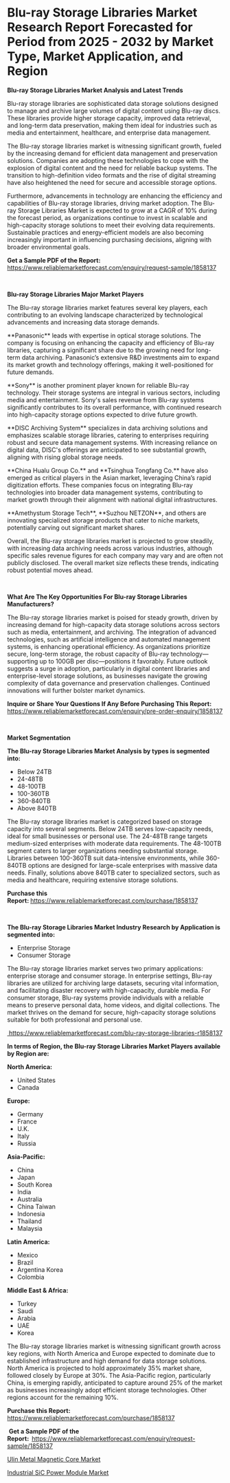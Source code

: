 <p><h1>Blu-ray Storage Libraries Market Research Report Forecasted for Period from 2025 -  2032 by Market Type, Market Application, and Region</h1></p><p><strong>Blu-ray Storage Libraries Market Analysis and Latest Trends</strong></p>
<p><p>Blu-ray storage libraries are sophisticated data storage solutions designed to manage and archive large volumes of digital content using Blu-ray discs. These libraries provide higher storage capacity, improved data retrieval, and long-term data preservation, making them ideal for industries such as media and entertainment, healthcare, and enterprise data management.</p><p>The Blu-ray storage libraries market is witnessing significant growth, fueled by the increasing demand for efficient data management and preservation solutions. Companies are adopting these technologies to cope with the explosion of digital content and the need for reliable backup systems. The transition to high-definition video formats and the rise of digital streaming have also heightened the need for secure and accessible storage options. </p><p>Furthermore, advancements in technology are enhancing the efficiency and capabilities of Blu-ray storage libraries, driving market adoption. The Blu-ray Storage Libraries Market is expected to grow at a CAGR of 10% during the forecast period, as organizations continue to invest in scalable and high-capacity storage solutions to meet their evolving data requirements. Sustainable practices and energy-efficient models are also becoming increasingly important in influencing purchasing decisions, aligning with broader environmental goals.</p></p>
<p><strong>Get a Sample PDF of the Report:&nbsp;</strong> <a href="https://www.reliablemarketforecast.com/enquiry/request-sample/1858137?utm_campaign=1108&utm_medium=2&utm_source=Github&utm_content=ia&utm_term=13022025&utm_id=blu-ray-storage-libraries">https://www.reliablemarketforecast.com/enquiry/request-sample/1858137</a></p>
<p>&nbsp;</p>
<p><strong>Blu-ray Storage Libraries Major Market Players</strong></p>
<p><p>The Blu-ray storage libraries market features several key players, each contributing to an evolving landscape characterized by technological advancements and increasing data storage demands. </p><p>**Panasonic** leads with expertise in optical storage solutions. The company is focusing on enhancing the capacity and efficiency of Blu-ray libraries, capturing a significant share due to the growing need for long-term data archiving. Panasonic’s extensive R&D investments aim to expand its market growth and technology offerings, making it well-positioned for future demands.</p><p>**Sony** is another prominent player known for reliable Blu-ray technology. Their storage systems are integral in various sectors, including media and entertainment. Sony's sales revenue from Blu-ray systems significantly contributes to its overall performance, with continued research into high-capacity storage options expected to drive future growth.</p><p>**DISC Archiving System** specializes in data archiving solutions and emphasizes scalable storage libraries, catering to enterprises requiring robust and secure data management systems. With increasing reliance on digital data, DISC's offerings are anticipated to see substantial growth, aligning with rising global storage needs.</p><p>**China Hualu Group Co.** and **Tsinghua Tongfang Co.** have also emerged as critical players in the Asian market, leveraging China’s rapid digitization efforts. These companies focus on integrating Blu-ray technologies into broader data management systems, contributing to market growth through their alignment with national digital infrastructures.</p><p>**Amethystum Storage Tech**, **Suzhou NETZON**, and others are innovating specialized storage products that cater to niche markets, potentially carving out significant market shares.</p><p>Overall, the Blu-ray storage libraries market is projected to grow steadily, with increasing data archiving needs across various industries, although specific sales revenue figures for each company may vary and are often not publicly disclosed. The overall market size reflects these trends, indicating robust potential moves ahead.</p></p>
<p>&nbsp;</p>
<p><strong>What Are The Key Opportunities For Blu-ray Storage Libraries Manufacturers?</strong></p>
<p><p>The Blu-ray storage libraries market is poised for steady growth, driven by increasing demand for high-capacity data storage solutions across sectors such as media, entertainment, and archiving. The integration of advanced technologies, such as artificial intelligence and automated management systems, is enhancing operational efficiency. As organizations prioritize secure, long-term storage, the robust capacity of Blu-ray technology—supporting up to 100GB per disc—positions it favorably. Future outlook suggests a surge in adoption, particularly in digital content libraries and enterprise-level storage solutions, as businesses navigate the growing complexity of data governance and preservation challenges. Continued innovations will further bolster market dynamics.</p></p>
<p><strong>Inquire or Share Your Questions If Any Before Purchasing This Report:</strong> <a href="https://www.reliablemarketforecast.com/enquiry/pre-order-enquiry/1858137?utm_campaign=1108&utm_medium=2&utm_source=Github&utm_content=ia&utm_term=13022025&utm_id=blu-ray-storage-libraries">https://www.reliablemarketforecast.com/enquiry/pre-order-enquiry/1858137</a></p>
<p>&nbsp;</p>
<p><strong>Market Segmentation</strong></p>
<p><strong>The Blu-ray Storage Libraries Market Analysis by types is segmented into:</strong></p>
<p><ul><li>Below 24TB</li><li>24-48TB</li><li>48-100TB</li><li>100-360TB</li><li>360-840TB</li><li>Above 840TB</li></ul></p>
<p><p>The Blu-ray storage libraries market is categorized based on storage capacity into several segments. Below 24TB serves low-capacity needs, ideal for small businesses or personal use. The 24-48TB range targets medium-sized enterprises with moderate data requirements. The 48-100TB segment caters to larger organizations needing substantial storage. Libraries between 100-360TB suit data-intensive environments, while 360-840TB options are designed for large-scale enterprises with massive data needs. Finally, solutions above 840TB cater to specialized sectors, such as media and healthcare, requiring extensive storage solutions.</p></p>
<p><strong>Purchase this Report:&nbsp;</strong><a href="https://www.reliablemarketforecast.com/purchase/1858137?utm_campaign=1108&utm_medium=2&utm_source=Github&utm_content=ia&utm_term=13022025&utm_id=blu-ray-storage-libraries">https://www.reliablemarketforecast.com/purchase/1858137</a></p>
<p>&nbsp;</p>
<p><strong>The Blu-ray Storage Libraries Market Industry Research by Application is segmented into:</strong></p>
<p><ul><li>Enterprise Storage</li><li>Consumer Storage</li></ul></p>
<p><p>The Blu-ray storage libraries market serves two primary applications: enterprise storage and consumer storage. In enterprise settings, Blu-ray libraries are utilized for archiving large datasets, securing vital information, and facilitating disaster recovery with high-capacity, durable media. For consumer storage, Blu-ray systems provide individuals with a reliable means to preserve personal data, home videos, and digital collections. The market thrives on the demand for secure, high-capacity storage solutions suitable for both professional and personal use.</p></p>
<p><a href="https://www.reliablemarketforecast.com/blu-ray-storage-libraries-r1858137?utm_campaign=1108&utm_medium=2&utm_source=Github&utm_content=ia&utm_term=13022025&utm_id=blu-ray-storage-libraries">&nbsp;https://www.reliablemarketforecast.com/blu-ray-storage-libraries-r1858137</a></p>
<p><strong>In terms of Region, the Blu-ray Storage Libraries Market Players available by Region are:</strong></p>
<p>
    <p> <strong> North America: </strong>
        <ul>
            <li>United States</li>
            <li>Canada</li>
        </ul>
        </p> 
    <p> <strong> Europe: </strong>
        <ul>
            <li>Germany</li>
            <li>France</li>
            <li>U.K.</li>
            <li>Italy</li>
            <li>Russia</li>
        </ul>
        </p> 
    <p> <strong> Asia-Pacific: </strong>
        <ul>
            <li>China</li>
            <li>Japan</li>
            <li>South Korea</li>
            <li>India</li>
            <li>Australia</li>
            <li>China Taiwan</li>
            <li>Indonesia</li>
            <li>Thailand</li>
            <li>Malaysia</li>
        </ul>
        </p> 
    <p> <strong> Latin America: </strong>
        <ul>
            <li>Mexico</li>
            <li>Brazil</li>
            <li>Argentina Korea</li>
            <li>Colombia</li>
        </ul>
        </p> 
    <p> <strong> Middle East & Africa: </strong>
        <ul>
            <li>Turkey</li>
            <li>Saudi</li>
            <li>Arabia</li>
            <li>UAE</li>
            <li>Korea</li>
        </ul>
    </p>
    </p>
<p><p>The Blu-ray storage libraries market is witnessing significant growth across key regions, with North America and Europe expected to dominate due to established infrastructure and high demand for data storage solutions. North America is projected to hold approximately 35% market share, followed closely by Europe at 30%. The Asia-Pacific region, particularly China, is emerging rapidly, anticipated to capture around 25% of the market as businesses increasingly adopt efficient storage technologies. Other regions account for the remaining 10%.</p></p>
<p><strong>Purchase this Report: </strong><a href="https://www.reliablemarketforecast.com/purchase/1858137?utm_campaign=1108&utm_medium=2&utm_source=Github&utm_content=ia&utm_term=13022025&utm_id=blu-ray-storage-libraries">https://www.reliablemarketforecast.com/purchase/1858137</a></p>
<p>&nbsp;<strong>Get a Sample PDF of the Report:&nbsp;&nbsp;</strong><a href="https://www.reliablemarketforecast.com/enquiry/request-sample/1858137?utm_campaign=1108&utm_medium=2&utm_source=Github&utm_content=ia&utm_term=13022025&utm_id=blu-ray-storage-libraries">https://www.reliablemarketforecast.com/enquiry/request-sample/1858137</a></p>
<p><strong></strong></p>
<p><p><a href="https://github.com/wyettillesr4/Market-Research-Report-List-1/blob/main/ulin-metal-magnetic-core-market.md?utm_campaign=1108&utm_medium=2&utm_source=Github&utm_content=ia&utm_term=13022025&utm_id=blu-ray-storage-libraries">Ulin Metal Magnetic Core Market</a></p><p><a href="https://github.com/CliffMedina6/Market-Research-Report-List-7/blob/main/industrial-sic-power-module-market.md?utm_campaign=1108&utm_medium=2&utm_source=Github&utm_content=ia&utm_term=13022025&utm_id=blu-ray-storage-libraries">Industrial SiC Power Module Market</a></p></p>